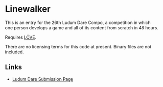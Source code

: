 # Linewalker
This is an entry for the 26th Ludum Dare Compo, a competition in which one person develops a game and all of its content from scratch in 48 hours.

Requires [LÖVE](https://love2d.org/).

There are no licensing terms for this code at present. Binary files are not included.

## Links
* [Ludum Dare Submission Page](http://www.ludumdare.com/compo/ludum-dare-26/?action=preview&uid=18573)
